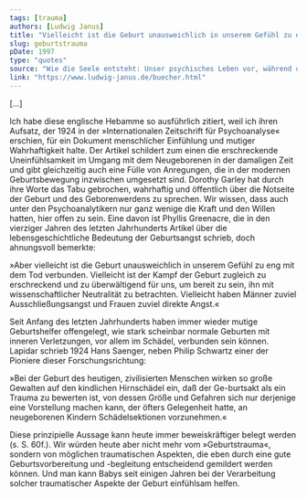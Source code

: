 ```yaml
---
tags: [trauma]
authors: [Ludwig Janus]
title: "Vielleicht ist die Geburt unausweichlich in unserem Gefühl zu eng mit dem Tod verbunden"
slug: geburtstrauma
pDate: 1997
type: "quotes"
source: "Wie die Seele entsteht: Unser psychisches Leben vor, während und nach der Geburt"
link: "https://www.ludwig-janus.de/buecher.html"
---
```


[…]

Ich habe diese englische Hebamme so ausführlich zitiert, weil ich ihren Aufsatz, der 1924 in der »Internationalen Zeitschrift für Psychoanalyse« erschien, für ein Dokument menschlicher Einfühlung und mutiger Wahrhaftigkeit halte. Der Artikel schildert zum einen die erschreckende Uneinfühlsamkeit im Umgang mit dem Neugeborenen in der damaligen Zeit und gibt gleichzeitig auch eine Fülle von Anregungen, die in der modernen Geburtsbewegung inzwischen umgesetzt sind. Dorothy Garley hat durch ihre Worte das Tabu gebrochen, wahrhaftig und öffentlich über die Notseite der Geburt und des Geborenwerdens zu sprechen. Wir wissen, dass auch unter den Psychoanalytikern nur ganz wenige die Kraft und den Willen hatten, hier offen zu sein. Eine davon ist Phyllis Greenacre, die in den vierziger Jahren des letzten Jahrhunderts Artikel über die lebensgeschichtliche Bedeutung der Geburtsangst schrieb, doch ahnungsvoll bemerkte:

»Aber vielleicht ist die Geburt unausweichlich in unserem Gefühl zu eng mit dem Tod verbunden. Vielleicht ist der Kampf der Geburt zugleich zu erschreckend und zu überwältigend für uns, um bereit zu sein, ihn mit wissenschaftlicher Neutralität zu betrachten. Vielleicht haben Männer zuviel Ausschließungsangst und Frauen zuviel direkte Angst.«

Seit Anfang des letzten Jahrhunderts haben immer wieder mutige Geburtshelfer offengelegt, wie stark scheinbar normale Geburten mit inneren Verletzungen, vor allem im Schädel, verbunden sein können. Lapidar schrieb 1924 Hans Saenger, neben Philip Schwartz einer der Pioniere dieser Forschungsrichtung:

»Bei der Geburt des heutigen, zivilisierten Menschen wirken so große Gewalten auf den kindlichen Hirnschädel ein, daß der Ge-burtsakt als ein Trauma zu bewerten ist, von dessen Größe und Gefahren sich nur derjenige eine Vorstellung machen kann, der öfters Gelegenheit hatte, an neugeborenen Kindern Schädelsektionen vorzunehmen.«

Diese prinzipielle Aussage kann heute immer beweiskräftiger belegt werden (s. S. 60f.). Wir würden heute aber nicht mehr vom »Geburtstrauma«, sondern von möglichen traumatischen Aspekten, die eben durch eine gute Geburtsvorbereitung und -begleitung entscheidend gemildert werden können. Und man kann Babys seit einigen Jahren bei der Verarbeitung solcher traumatischer Aspekte der Geburt einfühlsam helfen.
